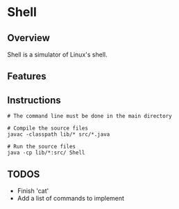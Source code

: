 # **Shell**

## Overview

Shell is a simulator of Linux's shell.

## Features

## Instructions

```shell
# The command line must be done in the main directory

# Compile the source files
javac -classpath lib/* src/*.java

# Run the source files
java -cp lib/*:src/ Shell
```

## TODOS

- Finish 'cat'
- Add a list of commands to implement
